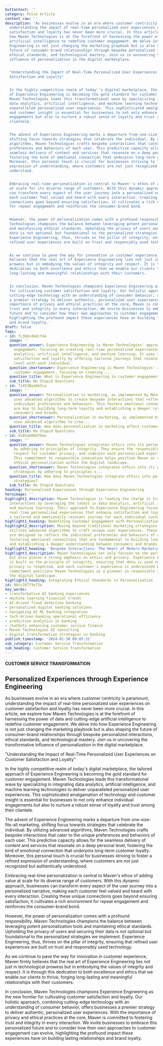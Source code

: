 ```yaml
---
buttontext: ''
category: Pulse Article
content_raw: ''
description: 'As businesses evolve in an era where customer centricity is paramount,
  understanding the impact of real-time personalized user experiences on customer
  satisfaction and loyalty has never been more crucial. In this article, we explore
  how Maven Technologies is at the forefront of harnessing the power of data and cutting-edge
  artificial intelligence to redefine customer engagement. We delve into how Experience
  Engineering is not just changing the marketing playbook but is also shaping the
  future of consumer-brand relationships through bespoke personalized interactions,
  ethical standards, and technological mastery. Join us in uncovering the transformative
  influence of personalization in the digital marketplace.


  "Understanding the Impact of Real-Time Personalized User Experiences on Customer
  Satisfaction and Loyalty"


  In the highly competitive realm of today''s digital marketplace, the tailored approach
  of Experience Engineering is becoming the gold standard for customer engagement.
  Maven Technologies leads this transformational wave by specializing in integrating
  data analytics, artificial intelligence, and machine learning technologies to deliver
  unparalleled personalized user experiences. This sophisticated amalgamation of technology
  and customer insight is essential for businesses to not only enhance individual
  engagements but also to nurture a robust sense of loyalty and trust among their
  clientele.


  The advent of Experience Engineering marks a departure from one-size-fits-all marketing,
  shifting focus towards strategies that celebrate the individual. By utilizing advanced
  algorithms, Maven Technologies crafts bespoke interactions that cater to the unique
  preferences and behaviors of each user. This predictive capacity allows for the
  seamless delivery of content and services that resonate on a deep personal level,
  fostering the kind of emotional connection that underpins long-term customer loyalty.
  Moreover, this personal touch is crucial for businesses striving to foster a refined
  expression of understanding, where customers are not just recognized but authentically
  understood.


  Embracing real-time personalization is central to Maven''s ethos of adding value
  at scale for its diverse range of customers. With this dynamic approach, businesses
  can transform every aspect of the user journey into a personalized narrative, making
  each customer feel valued and heard with every interaction. Creating these unique
  connections goes beyond ensuring satisfaction; it cultivates a rich environment
  for repeat engagement and reinforces the consumer-brand bond.


  However, the power of personalization comes with a profound responsibility. Maven
  Technologies champions the balance between leveraging potent personalization tools
  and maintaining ethical standards. Upholding the privacy of users and securing their
  data is not optional but foundational to the personalized strategies we implement.
  Experience Engineering, thus, thrives on the pillar of integrity, ensuring that
  refined user experiences are built on trust and responsibly used technology.


  As we continue to pave the way for innovation in customer experience, Maven firmly
  believes that the real art of Experience Engineering lies not just in technological
  prowess but in embodying the values of integrity and respect. It is through this
  dedication to both excellence and ethics that we enable our clients to thrive, forging
  long-lasting and meaningful relationships with their customers.


  In conclusion, Maven Technologies champions Experience Engineering as the new frontier
  for cultivating customer satisfaction and loyalty. Our holistic approach, combining
  cutting-edge technology with an understanding of consumer behavior, offers businesses
  a premier strategy to deliver authentic, personalized user experiences. With the
  importance of privacy and ethical practices at the core, Maven is committed to fostering
  trust and integrity in every interaction. We invite businesses to embrace this personalized
  future and to consider how their own approaches to customer engagement can evolve,
  highlighting the profound impact these experiences have on building lasting relationships
  and brand loyalty.'
draft: false
faqs:
- id: fc3b6cd4dcf4a
  image: ''
  question_answer: Experience Engineering is Maven Technologies' approach to customer
    engagement, focusing on creating real-time personalized experiences using data
    analytics, artificial intelligence, and machine learning. It aims to enhance customer
    satisfaction and loyalty by offering tailored journeys that resonate on an emotional
    level with each individual.
  question_shortanswer: Experience Engineering is Maven Technologies' approach to
    customer engagement, focusing on creating ...
  question_title: What is Experience Engineering in customer engagement?
  sub_title: No Stupid Questions
- id: 714530eabb3ca
  image: ''
  question_answer: Personalization in marketing, as implemented by Maven Technologies,
    uses advanced algorithms to create bespoke interactions that reflect each customer's
    individual preferences and behaviors. This fosters emotional connections that
    are key to building long-term loyalty and establishing a deeper relationship between
    consumers and brands.
  question_shortanswer: Personalization in marketing, as implemented by Maven Technologies,
    uses advanced algorithms to crea...
  question_title: How does personalization in marketing affect customer loyalty?
  sub_title: No Stupid Questions
- id: d185ab09d76ea
  image: ''
  question_answer: Maven Technologies integrates ethics into its personalization strategies
    by adhering to principles of integrity. They ensure the responsible use of data,
    respect for customer privacy, and underpin each personalized experience with trust.
    This commitment to responsible innovation helps position Maven as a leader in
    ethical personalization within the digital landscape.
  question_shortanswer: Maven Technologies integrates ethics into its personalization
    strategies by adhering to principles o...
  question_title: How does Maven Technologies integrate ethics into personalization
    strategies?
  sub_title: No Stupid Questions
heading: Personalized Experiences through Experience Engineering
heroimage: ''
highlight1_description: Maven Technologies is leading the charge in transforming customer
  interactions by leveraging the latest in data analytics, artificial intelligence,
  and machine learning. Their approach to Experience Engineering focuses on creating
  real-time personalized experiences that enhance satisfaction and loyalty, offering
  a tailored and emotionally resonant journey for each individual customer.
highlight1_heading: Redefining Customer Engagement with Personalization
highlight2_description: Moving beyond traditional marketing strategies, Maven Technologies
  utilizes advanced algorithms to craft unique user experiences. These bespoke interactions
  are designed to reflect the individual preferences and behaviors of customers, thereby
  fostering emotional connections that are fundamental to building long-term loyalty
  and establishing a deeper understanding between consumers and brands.
highlight2_heading: 'Bespoke Interactions: The Heart of Modern Marketing'
highlight3_description: Maven Technologies not only focuses on the personalized touch
  but also places a strong emphasis on ethics and privacy. Experience Engineering
  is built on the principle of integrity, ensuring that data is used responsibly,
  privacy is respected, and each customer's experience is underpinned by trust. This
  commitment positions Maven Technologies as a pioneer in responsible innovation within
  the digital landscape.
highlight3_heading: Integrating Ethical Standards in Personalization
id: 90cc287f3e72a
key_words:
- transformative AI banking experiences
- machine learning financial trends
- AI-driven fraud detection banking
- personalized digital banking solutions
- navigating AI ML banking integration
- tech-driven banking operational efficiency
- predictive analytics in banking
- chatbots enhancing customer service finance
- Maven Technologies AI consulting
- digital transformation strategies in banking
publish_timestamp: '2024-01-30 09:05:31'
sub_category: Customer Service Transformation
sub_heading: Customer Service Transformation
---
```


#### CUSTOMER SERVICE TRANSFORMATION
## Personalized Experiences through Experience Engineering
As businesses evolve in an era where customer centricity is paramount, understanding the impact of real-time personalized user experiences on customer satisfaction and loyalty has never been more crucial. In this article, we explore how Maven Technologies is at the forefront of harnessing the power of data and cutting-edge artificial intelligence to redefine customer engagement. We delve into how Experience Engineering is not just changing the marketing playbook but is also shaping the future of consumer-brand relationships through bespoke personalized interactions, ethical standards, and technological mastery. Join us in uncovering the transformative influence of personalization in the digital marketplace.

"Understanding the Impact of Real-Time Personalized User Experiences on Customer Satisfaction and Loyalty"

In the highly competitive realm of today's digital marketplace, the tailored approach of Experience Engineering is becoming the gold standard for customer engagement. Maven Technologies leads this transformational wave by specializing in integrating data analytics, artificial intelligence, and machine learning technologies to deliver unparalleled personalized user experiences. This sophisticated amalgamation of technology and customer insight is essential for businesses to not only enhance individual engagements but also to nurture a robust sense of loyalty and trust among their clientele.

The advent of Experience Engineering marks a departure from one-size-fits-all marketing, shifting focus towards strategies that celebrate the individual. By utilizing advanced algorithms, Maven Technologies crafts bespoke interactions that cater to the unique preferences and behaviors of each user. This predictive capacity allows for the seamless delivery of content and services that resonate on a deep personal level, fostering the kind of emotional connection that underpins long-term customer loyalty. Moreover, this personal touch is crucial for businesses striving to foster a refined expression of understanding, where customers are not just recognized but authentically understood.

Embracing real-time personalization is central to Maven's ethos of adding value at scale for its diverse range of customers. With this dynamic approach, businesses can transform every aspect of the user journey into a personalized narrative, making each customer feel valued and heard with every interaction. Creating these unique connections goes beyond ensuring satisfaction; it cultivates a rich environment for repeat engagement and reinforces the consumer-brand bond.

However, the power of personalization comes with a profound responsibility. Maven Technologies champions the balance between leveraging potent personalization tools and maintaining ethical standards. Upholding the privacy of users and securing their data is not optional but foundational to the personalized strategies we implement. Experience Engineering, thus, thrives on the pillar of integrity, ensuring that refined user experiences are built on trust and responsibly used technology.

As we continue to pave the way for innovation in customer experience, Maven firmly believes that the real art of Experience Engineering lies not just in technological prowess but in embodying the values of integrity and respect. It is through this dedication to both excellence and ethics that we enable our clients to thrive, forging long-lasting and meaningful relationships with their customers.

In conclusion, Maven Technologies champions Experience Engineering as the new frontier for cultivating customer satisfaction and loyalty. Our holistic approach, combining cutting-edge technology with an understanding of consumer behavior, offers businesses a premier strategy to deliver authentic, personalized user experiences. With the importance of privacy and ethical practices at the core, Maven is committed to fostering trust and integrity in every interaction. We invite businesses to embrace this personalized future and to consider how their own approaches to customer engagement can evolve, highlighting the profound impact these experiences have on building lasting relationships and brand loyalty.